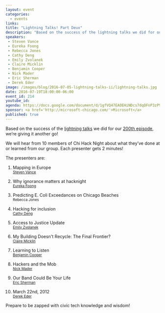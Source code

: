 ```yaml
---
layout: event
categories: 
  - events
links:
title: "Lightning Talks! Part Deux"
description: "Based on the success of the lightning talks we did for our 200th episode, we’re giving it another go! We will hear from 10 members of Chi Hack Night about what they’ve done at or learned from our group. Each presenter gets 2 minutes!"
speakers:
 - Steven Vance
 - Eureka Foong
 - Rebecca Jones
 - Cathy Deng
 - Emily Zvolanek
 - Claire Micklin
 - Benjamin Cooper
 - Nick Mader
 - Eric Sherman
 - Derek Eder
image: /images/blog/2016-07-05-lightning-talks-ii/lightning-talks.jpg
date: 2016-07-19T18:00:00-06:00
event_id: 214
youtube_id: 
agenda: https://docs.google.com/document/d/1gfVQ47EAOEHiNDcs7dqOFnP3zP94YaHSk4L4VFr3xow/edit#
sponsor: <a href='http://microsoft-chicago.com/'>Microsoft</a>
published: true
---
```


Based on the success of the [lightning talks](https://www.youtube.com/playlist?list=PL_dBjjdnIbKwKwVpubUbqnbCEDpRoCSeh) we did for our [200th episode](https://chihacknight.org/blog/2016/04/15/tales-from-200.html), we’re giving it another go!

We will hear from 10 members of Chi Hack Night about what they’ve done at or learned from our group. Each presenter gets 2 minutes!

The presenters are:

1. <p>Mapping in Europe<br /><small><a href='https://twitter.com/stevevance'>Steven Vance</a></small></p>
1. <p>Why ignorance matters at hacknight<br /><small><a href='https://twitter.com/eurekafoong'>Eureka Foong</a></small></p>
1. <p>Predicting E. Coli Exceedances on Chicago Beaches<br /><small>Rebecca Jones</small></p>
1. <p>Hacking for inclusion<br /><small><a href='http://twitter.com/cthydng'>Cathy Deng</a></small></p>
1. <p>Access to Justice Update<br /><small><a href='https://www.linkedin.com/in/emily-zvolanek-888b4224'>Emily Zvolanek</a></small></p>
1. <p>My Building Doesn't Recycle: The Final Frontier?<br /><small><a href='https://twitter.com/clairemicklin/'>Claire Micklin</a></small></p>
1. <p>Learning to Listen<br /><small><a href='https://www.linkedin.com/in/benc222'>Benjamin Cooper</a></small></p>
1. <p>Hackers and the Mob<br /><small><a href='https://www.linkedin.com/in/nicholas-mader-56805746'>Nick Mader</a></small></p>
1. <p>Our Band Could Be Your Life<br /><small><a href='https://www.linkedin.com/in/easherma'>Eric Sherman</a></small></p>
1. <p>March 22nd, 2012<br /><small><a href='http://twitter.com/derekeder'>Derek Eder</a></small></p>

Prepare to be zapped with civic tech knowledge and wisdom!